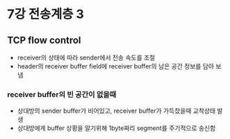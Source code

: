 # 7강 전송계층 3

## TCP flow control

- receiver의 상태에 따라 sender에서 전송 속도를 조절
- header의 receiver buffer field에 receiver buffer의 남은 공간 정보를 담아 보냄

### receiver buffer의 빈 공간이 없을때

- 상대방의 sender buffer가 비어있고, receiver buffer가 가득찼을때 교착상태 발생
- 상대방에게 buffer 상황을 알기위해 1byte짜리 segment를 주기적으로 송신함